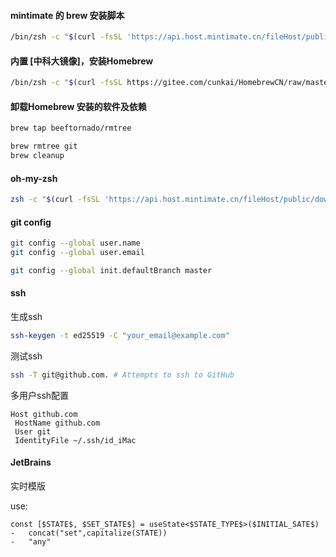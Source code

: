 #### mintimate 的 brew 安装脚本
```bash
/bin/zsh -c "$(curl -fsSL 'https://api.host.mintimate.cn/fileHost/public/download/TCD')"
```

#### 内置 [中科大镜像]，安装Homebrew
```bash
/bin/zsh -c "$(curl -fsSL https://gitee.com/cunkai/HomebrewCN/raw/master/Homebrew.sh)"
```

#### 卸载Homebrew 安装的软件及依赖
```bash
brew tap beeftornado/rmtree

brew rmtree git
brew cleanup
```

#### oh-my-zsh
```bash
zsh -c "$(curl -fsSL 'https://api.host.mintimate.cn/fileHost/public/download/1P0R')"
```

#### git config
```bash
git config --global user.name
git config --global user.email

git config --global init.defaultBranch master
```

#### ssh

生成ssh
```bash
ssh-keygen -t ed25519 -C "your_email@example.com"
```

测试ssh
```bash
ssh -T git@github.com. # Attempts to ssh to GitHub
```

多用户ssh配置
```
Host github.com
 HostName github.com
 User git
 IdentityFile ~/.ssh/id_iMac
```

#### JetBrains

实时模版

use:
```
const [$STATE$, $SET_STATE$] = useState<$STATE_TYPE$>($INITIAL_SATE$)
-   concat("set",capitalize(STATE))
-   "any"
```